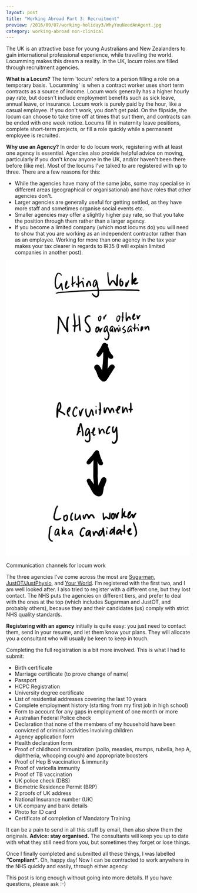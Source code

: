 ```yaml
---
layout: post
title: "Working Abroad Part 3: Recruitment"
preview: /2016/09/07/working-holiday3/WhyYouNeedAnAgent.jpg
category: working-abroad non-clinical
---
```



The UK is an attractive base for young Australians and New Zealanders
to gain international professional experience, while travelling the world. 
Locumming makes this dream a reality. In the UK, locum roles are filled through recruitment agencies. 


**What is a Locum?** The term 'locum' refers to a person filling a role on a temporary basis. 
'Locumming' is when a contract worker uses short term contracts as a source of income. 
Locum work generally has a higher hourly pay rate, but doesn't include employment 
benefits such as sick leave, annual leave, or insurance.
Locum work is purely paid by the hour, like a casual employee. If you don't work, you don't get paid. 
On the flipside, the locum can choose to take time off at times that suit them, 
and contracts can be ended with one week notice. Locums fill in maternity leave positions,
complete short-term projects, or fill a role quickly while a permanent employee is recruited.

**Why use an Agency?** In order to do locum work, registering with at least one agency 
is essential. Agencies also provide helpful advice on moving, particularly if you don't know 
anyone in the UK, and/or haven't been there before (like me).
Most of the locums I've talked to are registered with up to three. There are a few reasons for this:

* While the agencies have many of the same jobs, some may specialise in different areas (geographical or organisational) and have roles that other agencies don't.
* Larger agencies are generally useful for getting settled, as they have more staff and sometimes organise social events etc.
* Smaller agencies may offer a slightly higher pay rate, so that you take the position through them rather than a larger agency.
* If you become a limited company (which most locums do) you will need to show that you are working as an independent contractor rather than as an employee. Working for more than one agency in the tax year makes your tax clearer in regards to IR35 (I will explain limited companies in another post).

![Communication Diagram](/2016/09/07/working-holiday3/GettingWorkS.png)
<p class="caption">Communication channels for locum work</p>

The three agencies I’ve come across the most are [Sugarman](http://www.sugarman.co.uk/clients/specialisms/occupational-therapy), 
[JustOT/JustPhysio](http://www.justot.co.uk/), and [Your World](https://www.yourworldhealthcare.com/uk/professions/occupational-therapy). I’m registered with the first two, and I am well looked after. 
I also tried to register with a different one, but they lost contact. The NHS puts the agencies on different tiers, and prefer to deal with the ones at the top 
(which includes Sugarman and JustOT, and probably others), because they and their 
candidates (us) comply with strict NHS quality standards. 

**Registering with an agency** initially is quite easy: you just need to contact them, 
send in your resume, and let them know your plans. They will allocate you a consultant 
who will usually be keen to keep in touch.

Completing the full registration is a bit more involved. This is what I had to submit:

* Birth certificate
* Marriage certificate (to prove change of name)
* Passport
* HCPC Registration
* University degree certificate
* List of residential addresses covering the last 10 years
* Complete employment history (starting from my first job in high school)
* Form to account for any gaps in employment of one month or more
* Australian Federal Police check
* Declaration that none of the members of my household have been convicted of criminal activities involving children
* Agency application form
* Health declaration form
* Proof of childhood immunization (polio, measles, mumps, rubella, hep A, diphtheria, whooping cough) and appropriate boosters
* Proof of Hep B vaccination & immunity
* Proof of varicella immunity
* Proof of TB vaccination 
* UK police check (DBS)
* Biometric Residence Permit (BRP)
* 2 proofs of UK address 
* National Insurance number (UK)
* UK company and bank details
* Photo for ID card
* Certificate of completion of Mandatory Training

It can be a pain to send in all this stuff by email, then also show them the originals. 
**Advice: stay organised.** The consultants will keep you up to date with what they 
still need from you, but sometimes they forget or lose things.

Once I finally completed and submitted all these things, I was labelled **“Compliant”**. 
Oh, happy day! Now I can be contracted to work anywhere in the NHS quickly and easily, through either agency. 

This post is long enough without going into more details. If you have questions, please ask :-)
